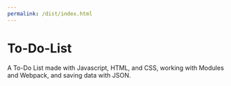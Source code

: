```yaml
---
permalink: /dist/index.html
---
```

# To-Do-List
A To-Do List made with Javascript, HTML, and CSS, working with Modules and Webpack, and saving data with JSON.
